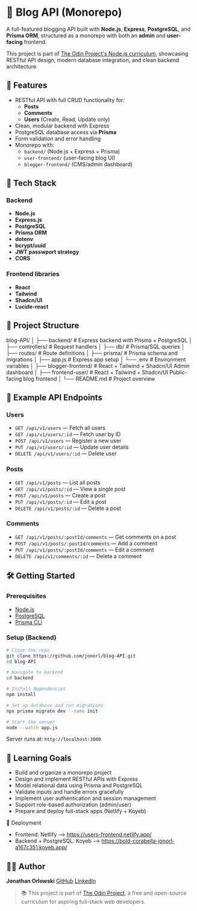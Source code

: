 # 📝 Blog API (Monorepo)

A full-featured blogging API built with **Node.js**, **Express**, **PostgreSQL**, and **Prisma ORM**, structured as a monorepo with both an **admin** and **user-facing** frontend.

This project is part of [The Odin Project's Node.js curriculum](https://www.theodinproject.com/lessons/node-path-nodejs-blog-api), showcasing RESTful API design, modern database integration, and clean backend architecture.

## 🚀 Features

- RESTful API with full CRUD functionality for:
  - **Posts**
  - **Comments**
  - **Users** (Create, Read, Update only)
- Clean, modular backend with Express
- PostgreSQL database access via **Prisma**
- Form validation and error handling
- Monorepo with:
  - `backend/` (Node.js + Express + Prisma)
  - `user-frontend/` (user-facing blog UI)
  - `blogger-frontend/` (CMS/admin dashboard)


## 🧱 Tech Stack

### Backend
- **Node.js**
- **Express.js**
- **PostgreSQL**
- **Prisma ORM**
- **dotenv**
- **bcrypt/uuid**
- **JWT passwport strategy**
- **CORS**

### Frontend libraries
- **React**
- **Tailwind**
- **Shadcn/UI**
- **Lucide-react**

## 📁 Project Structure

blog-API/
│
├── backend/              # Express backend with Prisma + PostgreSQL
│   ├── controllers/      # Request handlers
│   ├── db/               # Prisma/SQL queries
│   ├── routes/           # Route definitions
│   ├── prisma/           # Prisma schema and migrations
│   ├── app.js            # Express app setup
│   └── .env              # Environment variables
│
├── blogger-frontend/     # React + Tailwind + Shadcn/UI Admin dashboard
│
├── frontend-user/        # React + Tailwind + Shadcn/UI Public-facing blog frontend
│
└── README.md             # Project overview

## 🧪 Example API Endpoints

### Users
- `GET /api/v1/users` — Fetch all users
- `GET /api/v1/users/:id` — Fetch user by ID
- `POST /api/v1/users` — Register a new user
- `PUT /api/v1/users/:id` — Update user details
- `DELETE /api/v1/users/:id` — Delete user

### Posts
- `GET /api/v1/posts` — List all posts
- `GET /api/v1/posts/:id` — View a single post
- `POST /api/v1/posts` — Create a post
- `PUT /api/v1/posts/:id` — Edit a post
- `DELETE /api/v1/posts/:id` — Delete a post

### Comments
- `GET /api/v1/posts/:postId/comments` — Get comments on a post
- `POST /api/v1/posts/:postId/comments` — Add a comment
- `PUT /api/v1/posts/:postId/comments` — Edit a comment
- `DELETE /api/v1/comments/:id` — Delete a comment

## 🛠️ Getting Started

### Prerequisites

- [Node.js](https://nodejs.org/)
- [PostgreSQL](https://www.postgresql.org/)
- [Prisma CLI](https://www.prisma.io/)

### Setup (Backend)

```bash
# Clone the repo
git clone https://github.com/jonorl/blog-API.git
cd blog-API

# Navigate to backend
cd backend

# Install dependencies
npm install

# Set up database and run migrations
npx prisma migrate dev --name init

# Start the server
node --watch app.js
````

Server runs at: `http://localhost:3000`

## 🎯 Learning Goals

* Build and organize a monorepo project
* Design and implement RESTful APIs with Express
* Model relational data using Prisma and PostgreSQL
* Validate inputs and handle errors gracefully
* Implement user authentication and session management
* Support role-based authorization (admin/user)
* Prepare and deploy full-stack apps (Netlify + Koyeb)

🚀 Deployment

* Frontend: Netlify --> https://users-frontend.netlify.app/
* Backend + PostgreSQL: Koyeb --> https://bold-corabella-jonorl-a167c351.koyeb.app/

## 👨‍💻 Author

**Jonathan Orlowski**
[GitHub](https://github.com/jonorl)
[LinkedIn](https://www.linkedin.com/in/jonathan-orlowski-58910b21/)

> 📚 This project is part of [The Odin Project](https://www.theodinproject.com/), a free and open-source curriculum for aspiring full-stack web developers.